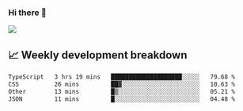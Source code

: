 ### Hi there 👋
<img align="center" src="https://github-readme-stats.vercel.app/api?username=Tumao727&show_icons=true&hide_title=true&theme=dracula" />


## 📈 Weekly development breakdown
<!--START_SECTION:waka-->

```txt
TypeScript   3 hrs 19 mins   ████████████████████░░░░░   79.68 %
CSS          26 mins         ██▓░░░░░░░░░░░░░░░░░░░░░░   10.63 %
Other        13 mins         █▒░░░░░░░░░░░░░░░░░░░░░░░   05.21 %
JSON         11 mins         █░░░░░░░░░░░░░░░░░░░░░░░░   04.48 %
```

<!--END_SECTION:waka-->
